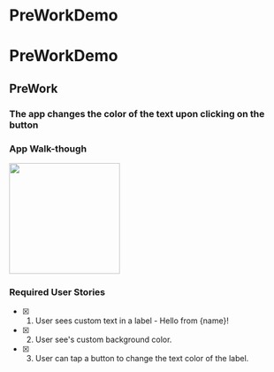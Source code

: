 # PreWorkDemo
# PreWorkDemo
## PreWork

### The app changes the color of the text upon clicking on the button


### App Walk-though
<img src="https://i.imgur.com/RpNfpLs.gif" width=200><br>



### Required User Stories
- [x] 1. User sees custom text in a label - Hello from {name}!
- [x] 2. User see's custom background color.
- [x] 3. User can tap a button to change the text color of the label.
